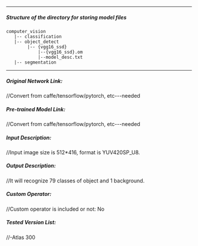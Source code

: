 *******************************************************************************
##### Structure of the directory for storing model files
```
computer_vision
   |-- classification
   |-- object_detect
        |-- {vgg16_ssd}
            |--{vgg16_ssd}.om
            |--model_desc.txt
   |-- segmentation
```

*******************************************************************************

##### Original Network Link:
//Convert from caffe/tensorflow/pytorch, etc---needed

##### Pre-trained Model Link:
//Convert from caffe/tensorflow/pytorch, etc---needed

##### Input Description:
//Input image size is 512*416, format is YUV420SP_U8.

##### Output Description:
//It will recognize 79 classes of object and 1 background.

##### Custom Operator:
//Custom operator is included or not: No

##### Tested Version List:
//-Atlas 300